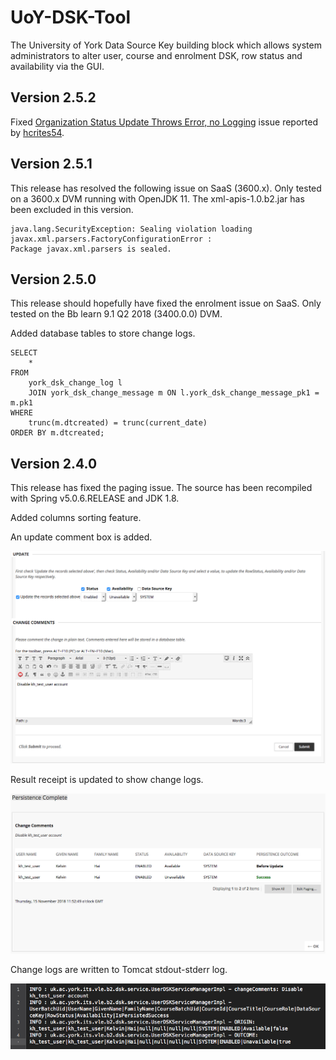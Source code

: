 # UoY-DSK-Tool
The University of York Data Source Key building block which allows system administrators to alter user, course and enrolment DSK, row status and availability via the GUI.

## Version 2.5.2
Fixed [Organization Status Update Throws Error, no Logging](https://github.com/OSCELOT/UoY-DSK-Tool/issues/1) issue reported by [hcrites54](https://github.com/hcrites54).


## Version 2.5.1
This release has resolved the following issue on SaaS (3600.x). Only tested on a 3600.x DVM running with OpenJDK 11. The xml-apis-1.0.b2.jar has been excluded in this version.

```
java.lang.SecurityException: Sealing violation loading javax.xml.parsers.FactoryConfigurationError : 
Package javax.xml.parsers is sealed.
```

## Version 2.5.0
This release should hopefully have fixed the enrolment issue on SaaS. Only tested on the Bb learn 9.1 Q2 2018 (3400.0.0) DVM.

Added database tables to store change logs.

```
SELECT
    *
FROM
    york_dsk_change_log l
    JOIN york_dsk_change_message m ON l.york_dsk_change_message_pk1 = m.pk1
WHERE
    trunc(m.dtcreated) = trunc(current_date)
ORDER BY m.dtcreated;
```

## Version 2.4.0
This release has fixed the paging issue. The source has been recompiled with Spring v5.0.6.RELEASE and JDK 1.8.

Added columns sorting feature.

An update comment box is added.

![Alt text](york-dsk-2.4.0-change-comment.png?raw=true "screenshot")

Result receipt is updated to show change logs.

![Alt text](york-dsk-2.4.0-result-log.png?raw=true "screenshot")

Change logs are written to Tomcat stdout-stderr log.

![Alt text](york-dsk-2.4.0-stdout-stderr.png?raw=true "screenshot")
